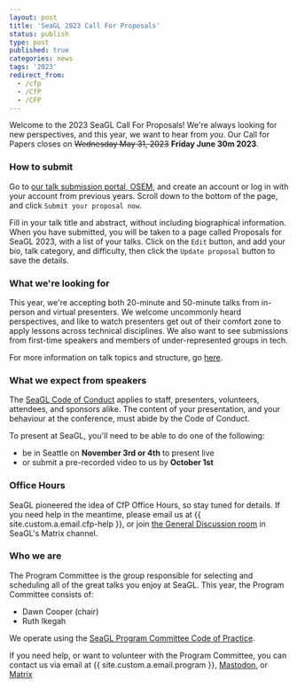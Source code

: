 ```yaml
---
layout: post
title: 'SeaGL 2023 Call For Proposals'
status: publish
type: post
published: true
categories: news
tags: '2023'
redirect_from:
  - /cfp
  - /CfP
  - /CFP
---
```


Welcome to the 2023 SeaGL Call For Proposals!  We're always looking for new perspectives, and this year, we want to hear from *you*.  Our Call for Papers closes on ~~Wednesday May 31, 2023~~ **Friday June 30m 2023**.

### How to submit

Go to [our talk submission portal, OSEM][submit], and create an account or log in with your account from previous years.  Scroll down to the bottom of the page, and click `Submit your proposal now`.

Fill in your talk title and abstract, without including biographical information.  When you have submitted, you will be taken to a page called Proposals for SeaGL 2023, with a list of your talks.  Click on the `Edit` button, and add your bio, talk category, and difficulty, then click the `Update proposal` button to save the details.

### What we're looking for

This year, we're accepting both 20-minute and 50-minute talks from in-person and virtual presenters.  We welcome uncommonly heard perspectives, and like to watch presenters get out of their comfort zone to apply lessons across technical disciplines.  We also want to see submissions from first-time speakers and members of under-represented groups in tech.

For more information on talk topics and structure, go [here](/news/2023/03/08/CFP-Details).

### What we expect from speakers

The [SeaGL Code of Conduct](/code_of_conduct) applies to staff, presenters, volunteers, attendees, and sponsors alike.  The content of your presentation, and your behaviour at the conference, must abide by the Code of Conduct.

To present at SeaGL, you'll need to be able to do one of the following:

* be in Seattle on **November 3rd or 4th** to present live
* or submit a pre-recorded video to us by **October 1st**

### Office Hours
SeaGL pioneered the idea of CfP Office Hours, so stay tuned for details.  If you need help in the meantime, please email us at {{ site.custom.a.email.cfp-help }}, or join [the General Discussion room](https://matrix.to/#/#general:seagl.org) in SeaGL's Matrix channel.

### Who we are

The Program Committee is the group responsible for selecting and scheduling all of the great talks you enjoy at SeaGL. This year, the Program Committee consists of:

* Dawn Cooper (chair)
* Ruth Ikegah

We operate using the [SeaGL Program Committee Code of Practice](/code_of_practice).

If you need help, or want to volunteer with the Program Committee, you can contact us via email at {{ site.custom.a.email.program }}, [Mastodon](https://mastodon.social/@SeaGL), or [Matrix](https://matrix.to/#/#general:seagl.org)

[submit]: https://osem.seagl.org/conferences/seagl2023
